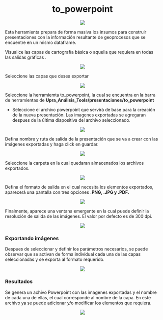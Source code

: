 # <center>to_powerpoint </center>

<p align="center">
 <img src="..\Images\topowerpoint.png">
</p>

Esta herramienta prepara de forma masiva los insumos para construir presentaciones con la información resultante de geoprocesos que se encuentre en un mismo dataframe.

Visualice las capas de cartografía básica o aquella que requiera en todas las salidas gráficas .

<p align="center">
 <img src="..\Images\tpbasica.png">
</p>

Seleccione las capas que desea exportar

<p align="center">
 <img src="..\Images\tpseleccion.png">
</p>


Seleccione la herramiemta to_powerpoint, la cual se encuentra en la barra de herramientas de **Upra_Análisis_Tools/presentaciones/to_powerpoint**

* Seleccione el archivo powerpoint que servirá de base para la creación de la nueva presentación. Las imagenes exportadas se agregaran despues de la última diapositiva del archivo seleccionado.

<p align="center">
   <img src="..\Images\tppresentacionbase.png">
</p>

Defina nombre y ruta de salida de la presentación que se va a crear con las imágenes exportadas y haga click en guardar.

<p align="center">
   <img src="..\Images\tpnombrepresentacion.PNG">
</p>

Seleccione la carpeta en la cual quedaran almacenados los archivos exportados.

<p align="center">
   <img src="..\Images\tpcarpetaimagenes.png">
</p>

Defina el formato de salida en el cual necesita los elementos exportados, aparecerá una pantalla con tres opciones **.PNG, .JPG y .PDF.**

<p align="center">
   <img src="..\Images\tpformato.png">
</p>

Finalmente, aparece una ventana emergente en la cual puede definir la resolución de salida de las imágenes. El valor por defecto es de 300 dpi.

<p align="center">
   <img src="..\Images\tpresolucion.png">
</p>

### Exportando imágenes

Despues de seleccionar y definir los parámetros necesarios, se puede observar que se activan de forma individual cada una de las capas seleccionadas y se exporta al formato requerido.

<p align="center">
   <img src="..\Images\tpexportando.png">
</p>

### Resultados

Se genera un achivo Powerpoint con las imagenes exportadas y el nombre de cada una de ellas, el cual corresponde al nombre de la capa.
En este archivo ya se puede adicionar y/o modificar los elementos que requiera.

<p align="center">
   <img src="..\Images\tpresultadoPresentacionImagenes.png">
</p>
